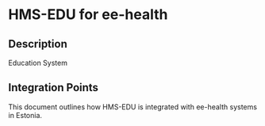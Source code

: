 # HMS-EDU for ee-health

## Description

Education System

## Integration Points

This document outlines how HMS-EDU is integrated with ee-health systems in Estonia.
